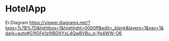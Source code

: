 # HotelApp

Er.Diagram
https://viewer.diagrams.net/?tags=%7B%7D&lightbox=1&highlight=0000ff&edit=_blank&layers=1&nav=1&dark=auto#G1fGFe1z9IBDXYxL4QwBVBu_q-Yg4WW-O6

